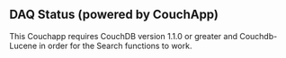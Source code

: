 ## DAQ Status (powered by CouchApp)
This Couchapp requires CouchDB version 1.1.0 or greater and Couchdb-Lucene in order for the Search functions to work. 